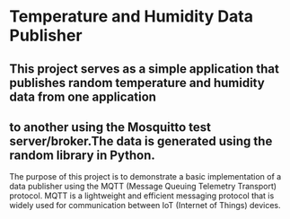# Temperature and Humidity Data Publisher

## This project serves as a simple application that publishes random temperature and humidity data from one application
## to another using the Mosquitto test server/broker.The data is generated using the random library in Python.

The purpose of this project is to demonstrate a basic implementation of a data publisher using the 
MQTT (Message Queuing Telemetry Transport) protocol. MQTT is a lightweight and efficient messaging protocol that 
is widely used for communication between IoT (Internet of Things) devices.

